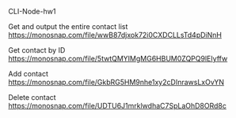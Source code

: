 CLI-Node-hw1

Get and output the entire contact list https://monosnap.com/file/wwB87djxok72i0CXDCLLsTd4pDiNnH

Get contact by ID https://monosnap.com/file/5twtQMYIMgMG6HBUM0ZQPQ9lEIyffw

Add contact https://monosnap.com/file/GkbRG5HM9nhe1xy2cDInrawsLxOvYN

Delete contact https://monosnap.com/file/UDTU6J1mrklwdhaC7SpLaOhD8ORd8c
